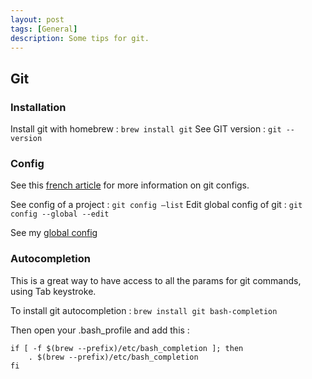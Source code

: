 ```yaml
---
layout: post
tags: [General]
description: Some tips for git.
---
```


## Git

### Installation

Install git with homebrew : `brew install git`
See GIT version : `git --version`

### Config

See this [french article](http://www.git-attitude.fr/2013/04/03/configuration-git/) for more information on git configs.

See config of a project : `git config –list`
Edit global config of git : `git config --global --edit`

See my [global config](https://gist.github.com/cake17/6624482)

### Autocompletion

This is a great way to have access to all the params for git commands, using
Tab keystroke.

To install git autocompletion : `brew install git bash-completion`

Then open your .bash_profile and add this :

	if [ -f $(brew --prefix)/etc/bash_completion ]; then
		. $(brew --prefix)/etc/bash_completion
	fi

